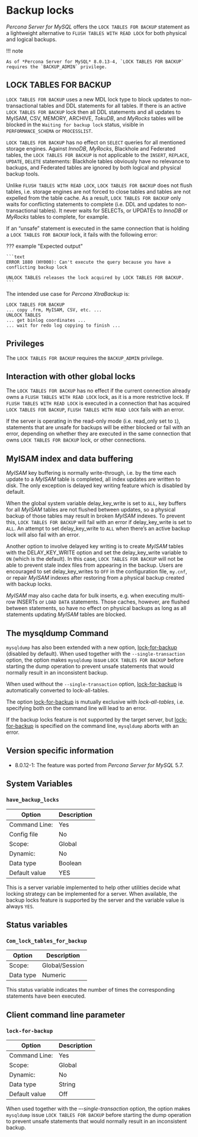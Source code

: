 # Backup locks

*Percona Server for MySQL* offers the `LOCK TABLES FOR BACKUP` statement as a
lightweight alternative to `FLUSH TABLES WITH READ LOCK` for both physical and
logical backups.

!!! note

    As of *Percona Server for MySQL* 8.0.13-4, `LOCK TABLES FOR BACKUP` requires the `BACKUP_ADMIN` privilege.

## LOCK TABLES FOR BACKUP

`LOCK TABLES FOR BACKUP` uses a new MDL lock type to block updates to
non-transactional tables and DDL statements for all tables. If there is an
active `LOCK TABLES FOR BACKUP` lock then all DDL statements and all updates
to MyISAM, CSV, MEMORY, ARCHIVE, *TokuDB*, and *MyRocks* tables will be blocked
in the `Waiting for backup lock` status, visible in `PERFORMANCE_SCHEMA` or
`PROCESSLIST`.

`LOCK TABLES FOR BACKUP` has no effect on `SELECT` queries for all mentioned
storage engines. Against *InnoDB*, *MyRocks*, Blackhole and Federated tables,
the `LOCK TABLES FOR BACKUP` is not applicable to the `INSERT`, `REPLACE`,
`UPDATE`, `DELETE` statements: Blackhole tables obviously have no relevance
to backups, and Federated tables are ignored by both logical and physical backup
tools.

Unlike `FLUSH TABLES WITH READ LOCK`, `LOCK TABLES FOR BACKUP` does not
flush tables, i.e. storage engines are not forced to close tables and tables are
not expelled from the table cache. As a result, `LOCK TABLES FOR BACKUP` only
waits for conflicting statements to complete (i.e. DDL and updates to
non-transactional tables). It never waits for SELECTs, or UPDATEs to *InnoDB* or
*MyRocks* tables to complete, for example.

If an “unsafe” statement is executed in the same connection that is holding a
`LOCK TABLES FOR BACKUP` lock, it fails with the following error:

??? example "Expected output"

    ```text
    ERROR 1880 (HY000): Can't execute the query because you have a conflicting backup lock

    UNLOCK TABLES releases the lock acquired by LOCK TABLES FOR BACKUP.
    ```

The intended use case for *Percona XtraBackup* is:

```text
LOCK TABLES FOR BACKUP
... copy .frm, MyISAM, CSV, etc. ...
UNLOCK TABLES
... get binlog coordinates ...
... wait for redo log copying to finish ...
```

## Privileges

The `LOCK TABLES FOR BACKUP` requires the `BACKUP_ADMIN`
privilege.

## Interaction with other global locks

The `LOCK TABLES FOR BACKUP` has no effect if the current connection already
owns a `FLUSH TABLES WITH READ LOCK` lock, as it is a more restrictive
lock. If `FLUSH TABLES WITH READ LOCK` is executed in a connection that has
acquired `LOCK TABLES FOR BACKUP`, `FLUSH TABLES WITH READ LOCK` fails with
an error.

If the server is operating in the read-only mode (i.e. read_only set
to `1`), statements that are unsafe for backups will be either blocked or fail
with an error, depending on whether they are executed in the same connection
that owns `LOCK TABLES FOR BACKUP` lock, or other connections.

## MyISAM index and data buffering

*MyISAM* key buffering is normally write-through, i.e. by the time each update
to a *MyISAM* table is completed, all index updates are written to disk. The
only exception is delayed key writing feature which is disabled by default.

When the global system variable delay_key_write is set to `ALL`,
key buffers for all *MyISAM* tables are not flushed between updates, so a
physical backup of those tables may result in broken *MyISAM* indexes. To
prevent this, `LOCK TABLES FOR BACKUP` will fail with an error if
delay_key_write is set to `ALL`. An attempt to set delay_key_write to `ALL` when there’s an active backup lock will
also fail with an error.

Another option to involve delayed key writing is to create *MyISAM* tables with
the DELAY_KEY_WRITE option and set the delay_key_write variable to
`ON` (which is the default). In this case, `LOCK TABLES FOR BACKUP` will not
be able to prevent stale index files from appearing in the backup. Users are
encouraged to set delay_key_writes to `OFF` in the configuration
file, `my.cnf`, or repair *MyISAM* indexes after restoring from a physical
backup created with backup locks.

*MyISAM* may also cache data for bulk inserts, e.g. when executing multi-row
INSERTs or `LOAD DATA` statements. Those caches, however, are flushed between
statements, so have no effect on physical backups as long as all statements
updating *MyISAM* tables are blocked.

## The mysqldump Command

`mysqldump` has also been extended with a new option,
[lock-for-backup](#backup-locks) (disabled by default). When used together with the
`--single-transaction` option, the option makes `mysqldump` issue
`LOCK TABLES FOR BACKUP` before starting the dump operation to prevent unsafe
statements that would normally result in an inconsistent backup.

When used without the `--single-transaction` option,
[lock-for-backup](#backup-locks) is automatically converted to lock-all-tables.

The option [lock-for-backup](#backup-locks) is mutually exclusive with *lock-all-tables*, i.e. specifying both on the command line will lead to
an error.

If the backup locks feature is not supported by the target server, but
[lock-for-backup](#backup-locks) is specified on the command line, `mysqldump` aborts with an error.

## Version specific information

* 8.0.12-1: The feature was ported from *Percona Server for MySQL* 5.7.

## System Variables

### `have_backup_locks`

| Option         | Description        |
| -------------- | ------------------ |
| Command Line:  | Yes                |
| Config file    | No                 |
| Scope:         | Global             |
| Dynamic:       | No                 |
| Data type      | Boolean            |
| Default value   | YES                |

This is a server variable implemented to help other utilities decide what
locking strategy can be implemented for a server. When available, the backup
locks feature is supported by the server and the variable value is always
`YES`.

## Status variables

### `Com_lock_tables_for_backup`

| Option         | Description        |
| -------------- | ------------------ |
| Scope:         | Global/Session     |
| Data type      | Numeric            |

This status variable indicates the number of times the corresponding statements
have been executed.

## Client command line parameter

### `lock-for-backup`

| Option         | Description        |
| -------------- | ------------------ |
| Command Line:  | Yes                |
| Scope:         | Global             |
| Dynamic:       | No                 |
| Data type      | String             |
| Default value   | Off                |

When used together with the *–-single-transaction* option, the option
makes `mysqldump` issue `LOCK TABLES FOR BACKUP` before starting the dump
operation to prevent unsafe statements that would normally result in an
inconsistent backup.
